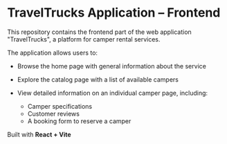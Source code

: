 # TravelTrucks Application – Frontend

This repository contains the frontend part of the web application "TravelTrucks", a platform for camper rental services.

The application allows users to:

- Browse the home page with general information about the service
- Explore the catalog page with a list of available campers
- View detailed information on an individual camper page, including:

  - Camper specifications
  - Customer reviews
  - A booking form to reserve a camper

Built with **React + Vite**

